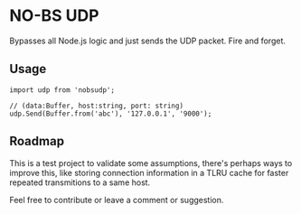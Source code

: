 # NO-BS UDP

Bypasses all Node.js logic and just sends the UDP packet. Fire and forget.

## Usage

```
import udp from 'nobsudp';

// (data:Buffer, host:string, port: string)
udp.Send(Buffer.from('abc'), '127.0.0.1', '9000');

```

## Roadmap

This is a test project to validate some assumptions, there's perhaps ways to improve this,
like storing connection information in a TLRU cache for faster repeated transmitions to a same host.

Feel free to contribute or leave a comment or suggestion. 